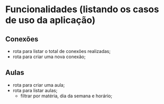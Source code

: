 # Funcionalidades (listando os casos de uso da aplicação)

## Conexões
- rota para listar o total de conexões realizadas;
- rota para criar uma nova conexão;

## Aulas
- rota para criar uma aula;
- rota para listar aulas;
    - filtrar por matéria, dia da semana e horário;

